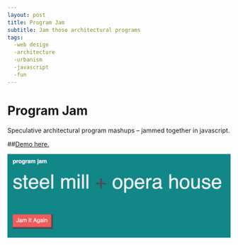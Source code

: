 ```yaml
---
layout: post
title: Program Jam
subtitle: Jam those architectural programs
tags:
  -web design
  -architecture
  -urbanism
  -javascript
  -fun
---
```


# Program Jam
Speculative architectural program mashups – jammed together in javascript.

##[Demo here.](http://johnmccartin.github.io/program-jam/)

![Jam It](https://raw.githubusercontent.com/johnmccartin/johnmccartin.github.io/master/img/jam-it.png)